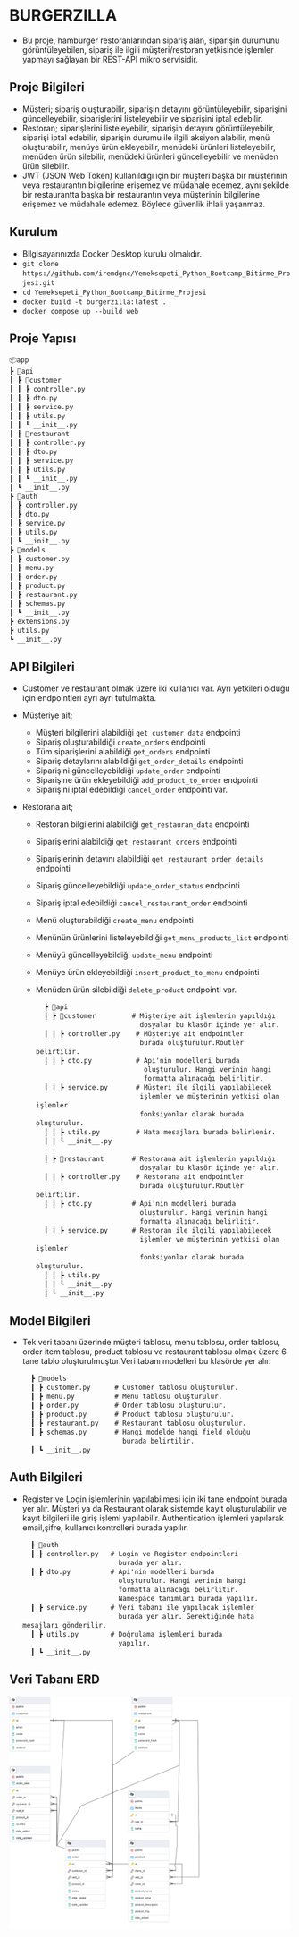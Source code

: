 # BURGERZILLA
* Bu proje, hamburger restoranlarından sipariş alan,
siparişin durumunu görüntüleyebilen, sipariş ile
ilgili müşteri/restoran yetkisinde işlemler
yapmayı sağlayan bir REST-API mikro servisidir.

## Proje Bilgileri
* Müşteri; sipariş oluşturabilir, siparişin detayını görüntüleyebilir, siparişini güncelleyebilir, siparişlerini listeleyebilir ve siparişini iptal edebilir.
* Restoran; siparişlerini listeleyebilir, siparişin detayını görüntüleyebilir, siparişi iptal edebilir, siparişin durumu ile ilgili aksiyon alabilir, menü oluşturabilir, menüye ürün ekleyebilir, menüdeki ürünleri listeleyebilir, menüden ürün silebilir, menüdeki ürünleri güncelleyebilir ve menüden ürün silebilir.
* JWT (JSON Web Token) kullanıldığı için bir müşteri başka bir müşterinin veya restaurantın bilgilerine erişemez ve müdahale edemez, aynı şekilde bir restaurantta başka bir restaurantın veya müşterinin bilgilerine erişemez ve müdahale edemez. Böylece güvenlik ihlali yaşanmaz.

## Kurulum
* Bilgisayarınızda Docker Desktop kurulu olmalıdır.
* `git clone https://github.com/iremdgnc/Yemeksepeti_Python_Bootcamp_Bitirme_Projesi.git`
* `cd Yemeksepeti_Python_Bootcamp_Bitirme_Projesi`
* `docker build -t burgerzilla:latest .`
* `docker compose up --build web`

## Proje Yapısı
    📦app
    ┣ 📂api
    ┃ ┣ 📂customer
    ┃ ┃ ┣ controller.py
    ┃ ┃ ┣ dto.py
    ┃ ┃ ┣ service.py
    ┃ ┃ ┣ utils.py
    ┃ ┃ ┗ __init__.py
    ┃ ┣ 📂restaurant
    ┃ ┃ ┣ controller.py
    ┃ ┃ ┣ dto.py
    ┃ ┃ ┣ service.py
    ┃ ┃ ┣ utils.py
    ┃ ┃ ┗ __init__.py
    ┃ ┗ __init__.py
    ┣ 📂auth
    ┃ ┣ controller.py
    ┃ ┣ dto.py
    ┃ ┣ service.py
    ┃ ┣ utils.py
    ┃ ┗ __init__.py
    ┣ 📂models
    ┃ ┣ customer.py
    ┃ ┣ menu.py
    ┃ ┣ order.py
    ┃ ┣ product.py
    ┃ ┣ restaurant.py
    ┃ ┣ schemas.py
    ┃ ┗ __init__.py
    ┣ extensions.py
    ┣ utils.py
    ┗ __init__.py

## API Bilgileri

 * Customer ve restaurant olmak üzere iki kullanıcı var. Ayrı yetkileri olduğu için endpointleri ayrı ayrı tutulmakta.
 * Müşteriye ait; 
    - Müşteri bilgilerini alabildiği `get_customer_data` endpointi
    - Sipariş oluşturabildiği `create_orders` endpointi
    - Tüm siparişlerini alabildiği `get_orders` endpointi
    - Sipariş detaylarını alabildiği `get_order_details` endpointi
    - Siparişini güncelleyebildiği `update_order` endpointi
    - Siparişine ürün ekleyebildiği `add_product_to_order` endpointi
    - Siparişini iptal edebildiği `cancel_order` endpointi var.

* Restorana ait;
    - Restoran bilgilerini alabildiği `get_restauran_data` endpointi
    - Siparişlerini alabildiği `get_restaurant_orders` endpointi
    - Siparişlerinin detayını alabildiği `get_restaurant_order_details` endpointi
    - Sipariş güncelleyebildiği `update_order_status` endpointi
    - Sipariş iptal edebildiği `cancel_restaurant_order` endpointi
    - Menü oluşturabildiği `create_menu` endpointi
    - Menünün ürünlerini listeleyebildiği `get_menu_products_list` endpointi
    - Menüyü güncelleyebildiği `update_menu` endpointi
    - Menüye ürün ekleyebildiği `insert_product_to_menu` endpointi
    - Menüden ürün silebildiği `delete_product` endpointi var.



            ┣ 📂api
            ┃ ┣ 📂customer         # Müşteriye ait işlemlerin yapıldığı
                                    dosyalar bu klasör içinde yer alır.  
            ┃ ┃ ┣ controller.py    # Müşteriye ait endpointler
                                    burada oluşturulur.Routler belirtilir.
            ┃ ┃ ┣ dto.py           # Api'nin modelleri burada
                                     oluşturulur. Hangi verinin hangi
                                     formatta alınacağı belirlitir.
            ┃ ┃ ┣ service.py       # Müşteri ile ilgili yapılabilecek
                                    işlemler ve müşterinin yetkisi olan işlemler
                                    fonksiyonlar olarak burada oluşturulur.
            ┃ ┃ ┣ utils.py         # Hata mesajları burada belirlenir.
            ┃ ┃ ┗ __init__.py

            ┃ ┣ 📂restaurant       # Restorana ait işlemlerin yapıldığı
                                    dosyalar bu klasör içinde yer alır.
            ┃ ┃ ┣ controller.py    # Restorana ait endpointler
                                    burada oluşturulur.Routler belirtilir.
            ┃ ┃ ┣ dto.py          # Api'nin modelleri burada
                                    oluşturulur. Hangi verinin hangi
                                    formatta alınacağı belirlitir.
            ┃ ┃ ┣ service.py      # Restoran ile ilgili yapılabilecek
                                    işlemler ve müşterinin yetkisi olan işlemler
                                    fonksiyonlar olarak burada oluşturulur.
            ┃ ┃ ┣ utils.py
            ┃ ┃ ┗ __init__.py
            ┃ ┗ __init__.py

## Model Bilgileri
* Tek veri tabanı üzerinde müşteri tablosu, menu tablosu, order tablosu, order item tablosu, product tablosu ve restaurant tablosu olmak üzere 6 tane tablo oluşturulmuştur.Veri tabanı modelleri bu klasörde yer alır.

        ┣ 📂models            
        ┃ ┣ customer.py      # Customer tablosu oluşturulur.
        ┃ ┣ menu.py          # Menu tablosu oluşturulur.
        ┃ ┣ order.py         # Order tablosu oluşturulur.
        ┃ ┣ product.py       # Product tablosu oluşturulur.
        ┃ ┣ restaurant.py    # Restaurant tablosu oluşturulur.
        ┃ ┣ schemas.py       # Hangi modelde hangi field olduğu
                               burada belirtilir.
        ┃ ┗ __init__.py


## Auth Bilgileri
* Register ve Login işlemlerinin yapılabilmesi için iki tane endpoint burada yer alır. Müşteri ya da Restaurant olarak sistemde kayıt oluşturulabilir ve kayıt bilgileri ile giriş işlemi yapılabilir. Authentication işlemleri yapılarak email,şifre, kullanıcı kontrolleri burada yapılır.

        ┣ 📂auth             
        ┃ ┣ controller.py   # Login ve Register endpointleri
                              burada yer alır.
        ┃ ┣ dto.py          # Api'nin modelleri burada
                              oluşturulur. Hangi verinin hangi
                              formatta alınacağı belirlitir.
                              Namespace tanımları burada yapılır.
        ┃ ┣ service.py      # Veri tabanı ile yapılacak işlemler
                              burada yer alır. Gerektiğinde hata mesajları gönderilir.
        ┃ ┣ utils.py        # Doğrulama işlemleri burada
                              yapılır.
        ┃ ┗ __init__.py


## Veri Tabanı ERD
 ![Image description](databaseerd.png)
